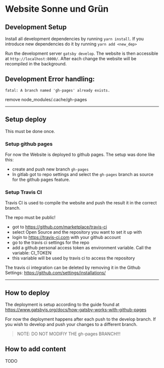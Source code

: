 # Website Sonne und Grün

## Development Setup
Install all development dependencies by running `yarn install`. If you introduce new dependencies do it by running `yarn add <new_dep>`

Run the development server `gatsby develop`. The website is then accessible at `http://localhost:8000/`. After each change the website will be recompiled in the background.

## Development Error handling:
`fatal: A branch named 'gh-pages' already exists.`

remove node_modules/.cache/gh-pages

----------------------------------

## Setup deploy
This must be done once. 
### Setup github pages
For now the Website is deployed to github pages. The setup was done like this:
- create and push new branch `gh-pages`
- In gitlab got to repo settings and select the `gh-pages` branch as source for the github pages feature.

### Setup Travis CI
Travis CI is used to compile the website and push the result it in the correct branch.

The repo must be public!
- got to https://github.com/marketplace/travis-ci
- select Open Source and the repository you want to set it up with
- login to https://travis-ci.com with your github account
- go to the travis ci settings for the repo
- add a github personal access token as environment variable. Call the variable: CI_TOKEN
- this variable will be used by travis ci to access the repository

The travis ci integration can be deleted by removing it in the Github Settings: https://github.com/settings/installations/

----------------------------------

## How to deploy
The deployment is setup according to the guide found at https://www.gatsbyjs.org/docs/how-gatsby-works-with-github-pages

For now the deployment happens after each push to the develop branch. If you wish to develop and push your changes to a different branch.

> NOTE: DO NOT MODIFIY THE gh-pages BRANCH!!!

## How to add content
TODO
